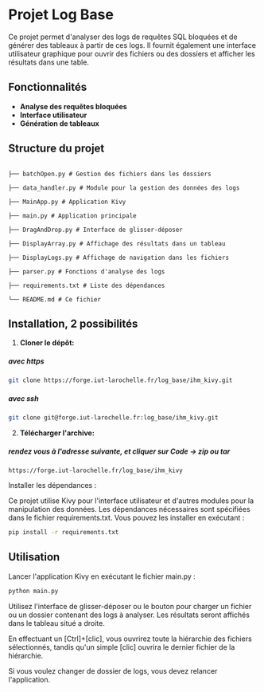 # Projet Log Base

Ce projet permet d'analyser des logs de requêtes SQL bloquées et de générer des tableaux à partir de ces logs. 
Il fournit également une interface utilisateur graphique pour ouvrir des fichiers ou des dossiers et afficher les résultats dans une table.

## Fonctionnalités

- **Analyse des requêtes bloquées**
- **Interface utilisateur**
- **Génération de tableaux**
  
## Structure du projet
```

├── batchOpen.py # Gestion des fichiers dans les dossiers 

├── data_handler.py # Module pour la gestion des données des logs 

├── MainApp.py # Application Kivy 

├── main.py # Application principale 

├── DragAndDrop.py # Interface de glisser-déposer 

├── DisplayArray.py # Affichage des résultats dans un tableau 

├── DisplayLogs.py # Affichage de navigation dans les fichiers

├── parser.py # Fonctions d'analyse des logs

├── requirements.txt # Liste des dépendances 

└── README.md # Ce fichier 
```


## Installation, 2 possibilités

1. **Cloner le dépôt:** 
#####  avec https
```bash
git clone https://forge.iut-larochelle.fr/log_base/ihm_kivy.git
```
#####  avec ssh
```bash
git clone git@forge.iut-larochelle.fr:log_base/ihm_kivy.git
```

2. **Télécharger l'archive:** 
##### rendez vous à l'adresse suivante, et cliquer sur Code -> zip ou tar
```
https://forge.iut-larochelle.fr/log_base/ihm_kivy
```

Installer les dépendances :

   Ce projet utilise Kivy pour l'interface utilisateur et d'autres modules pour la manipulation des données.
   Les dépendances nécessaires sont spécifiées dans le fichier requirements.txt.
   Vous pouvez les installer en exécutant :

```bash
pip install -r requirements.txt
```

## Utilisation


Lancer l'application Kivy en exécutant le fichier main.py :

```bash
python main.py
```

Utilisez l'interface de glisser-déposer ou le bouton pour charger un fichier ou un dossier contenant des logs à analyser. Les résultats seront affichés dans le tableau situé a droite.

En effectuant un [Ctrl]+[clic], vous ouvrirez toute la hiérarchie des fichiers sélectionnés, tandis qu'un simple [clic] ouvrira le dernier fichier de la hiérarchie.

Si vous voulez changer de dossier de logs, vous devez relancer l'application.



